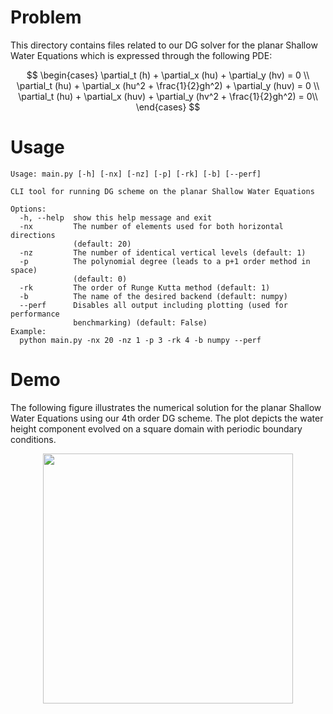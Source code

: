# Problem
This directory contains files related to our DG solver for the planar Shallow Water Equations which is expressed through the following PDE:

$$
\begin{cases}
    \partial_t (h) + \partial_x (hu) + \partial_y (hv) = 0 \\
    \partial_t (hu) + \partial_x (hu^2 + \frac{1}{2}gh^2) + \partial_y (huv) = 0 \\
     \partial_t (hu) + \partial_x (huv) + \partial_y (hv^2 + \frac{1}{2}gh^2) = 0\\
\end{cases}   
$$

# Usage
```
Usage: main.py [-h] [-nx] [-nz] [-p] [-rk] [-b] [--perf]

CLI tool for running DG scheme on the planar Shallow Water Equations

Options:
  -h, --help  show this help message and exit
  -nx         The number of elements used for both horizontal directions
              (default: 20)
  -nz         The number of identical vertical levels (default: 1)
  -p          The polynomial degree (leads to a p+1 order method in space)
              (default: 0)
  -rk         The order of Runge Kutta method (default: 1)
  -b          The name of the desired backend (default: numpy)
  --perf      Disables all output including plotting (used for performance
              benchmarking) (default: False)
Example:
  python main.py -nx 20 -nz 1 -p 3 -rk 4 -b numpy --perf
```


# Demo
The following figure illustrates the numerical solution for the planar Shallow Water Equations using our 4th order DG scheme.
The plot depicts the water height component evolved on a square domain with periodic boundary conditions.

<p align="center">
  <img width=400 src="https://user-images.githubusercontent.com/58524567/183141418-8cd5be6e-aaff-4640-9097-de5c85f6ca86.gif">
</p>

